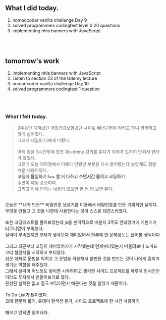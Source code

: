 

## What I did today.
1. nomadcoder vanilla challenge Day 9
2. solved programmers codingtest level 0 20 questions
3. ~~implementing nhis banners with JavaScript~~ 

<br><br>

## tomorrow's work
1. implementing nhis banners with JavaScript
2. Listen to section 23 of the Udemy lecture
3. nomadcoder vanilla challenge Day 10
4. solved programmers codingtest 1 question

<br><br>

### What I felt today.

>2주동안 묵혀놨던 국민건강보험공단 사이트 배너구현을 하려고 하니 막막하고 하기 싫어졌다.<br>
그래서 내일의 나에게 미뤘다.<br><br>
어제 잠을 3시간밖에 못잔 채 udemy 강의를 듣다가 이해가 도저히 안되서 현타가 왔었다.<br>
그런데 오늘 지하철에서 이해가 안됐던 부분을 다시 들어봤는데 놀랍게도 정말 쉬운 내용이였다.<br>
**코딩에 몰입하기 !== 할 거 다하고 수면시간 줄이고 코딩하기**<br>
수면이 제일 중요하다.<br>
그리고 이해 안되는 내용이 있으면 한 번 더 보면 된다.<br>
<br>
오늘은 **내가 만든** 비밀번호 생성기를 이용해서 비밀번호를 만든 기록적인 날이다.<br>
무엇을 만들고 그 것을 나한테 사용한다는 것이 스스로 대견스러웠다.<br><br>
또한 코딩테스트를 풀어보았는데 js를 본격적으로 배운지 3주도 안되었기에 기본기가 터무니없이 부족했다.<br>
실력이 부족했지만 코테가 생각보다 재미있어서 하루에 한 문제정도는 풀어볼 생각이다.<br><br>
그리고 최근부터 코딩이 재미있어지기 시작했는데 언제부터였는지 떠올려보니 노마드코더 챌린지를 시작하고 부터였다.<br>
쉬운 예제로 문법을 익히고 그 문법을 이용해서 쓸만한 것을 만드는 것이 나에게 흥미가 생기는 역할을 해주었다.<br>
그래서 실력이 어느정도 쌓이면 시작하려고 생각한 사이드 프로젝트를 하루에 한시간만이라도 투자해서 만들어보기로 했다.<br>
완성된 실력은 없고 결국 부딪히면서 배운다는 것을 알았기 때문이다.<br><br>
To Do List가 많아졌다.<br>
코테 한문제 풀기, 유데미 한섹션 듣기, 사이드 프로젝트에 한 시간 사용하기<br><br>
해보고 안되면 덜어내자.

